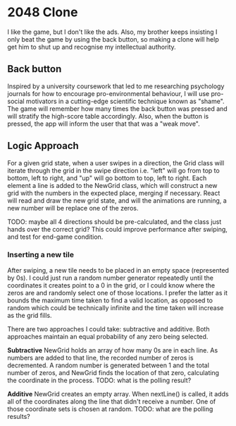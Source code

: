 # 2048 Clone
I like the game, but I don't like the ads. Also, my brother keeps insisting I only beat the game by using the back button, so making a clone will help get him to shut up and recognise my intellectual authority.

## Back button

Inspired by a university coursework that led to me researching psychology journals for how to encourage pro-environmental behaviour, I will use pro-social motivators in a cutting-edge scientific technique known as "shame". The game will remember how many times the back button was pressed and will stratify the high-score table accordingly. Also, when the button is pressed, the app will inform the user that that was a "weak move".

## Logic Approach

For a given grid state, when a user swipes in a direction, the Grid class will iterate through the grid in the swipe direction i.e. "left" will go from top to bottom, left to right, and "up" will go bottom to top, left to right. Each element a line is added to the NewGrid class, which will construct a new grid with the numbers in the expected place, merging if necessary. React will read and draw the new grid state, and will the animations are running, a new number will be replace one of the zeros.

TODO: maybe all 4 directions should be pre-calculated, and the class just hands over the correct grid? This could improve performance after swiping, and test for end-game condition.

### Inserting a new tile

After swiping, a new tile needs to be placed in an empty space (represented by 0s). I could just run a random number generator repeatedly until the coordinates it creates point to a 0 in the grid, or I could know where the zeros are and randomly select one of those locations. I prefer the latter as it bounds the maximum time taken to find a valid location, as opposed to random which could be technically infinite and the time taken will increase as the grid fills.

There are two approaches I could take: subtractive and additive. Both approaches maintain an equal probability of any zero being selected.

**Subtractive**
NewGrid holds an array of how many 0s are in each line. As numbers are added to that line, the recorded number of zeros is decremented. A random number is generated between 1 and the total number of zeros, and NewGrid finds the location of that zero, calculating the coordinate in the process.
TODO: what is the polling result?

**Additive**
NewGrid creates an empty array. When nextLine() is called, it adds all of the coordinates along the line that didn't receive a number. One of those coordinate sets is chosen at random.
TODO: what are the polling results?
